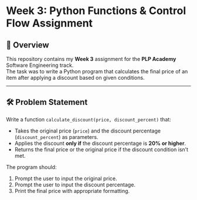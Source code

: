 # Week 3: Python Functions & Control Flow Assignment

## 📌 Overview
This repository contains my **Week 3** assignment for the **PLP Academy** Software Engineering track.  
The task was to write a Python program that calculates the final price of an item after applying a discount based on given conditions.

---

## 🛠 Problem Statement
Write a function `calculate_discount(price, discount_percent)` that:
- Takes the original price (`price`) and the discount percentage (`discount_percent`) as parameters.
- Applies the discount **only if** the discount percentage is **20% or higher**.
- Returns the final price or the original price if the discount condition isn’t met.

The program should:
1. Prompt the user to input the original price.
2. Prompt the user to input the discount percentage.
3. Print the final price with appropriate formatting.
